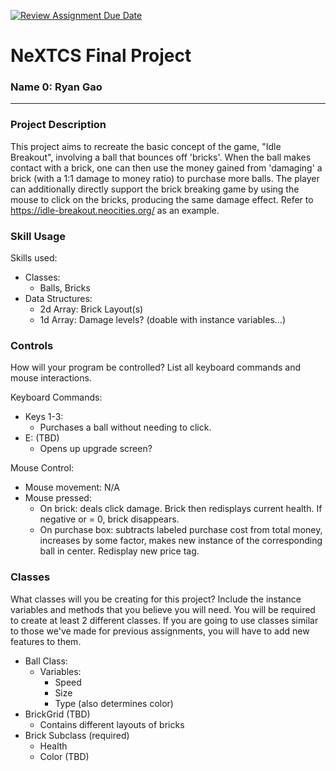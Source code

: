 [![Review Assignment Due Date](https://classroom.github.com/assets/deadline-readme-button-22041afd0340ce965d47ae6ef1cefeee28c7c493a6346c4f15d667ab976d596c.svg)](https://classroom.github.com/a/19cMSIh9)
# NeXTCS Final Project
### Name 0: Ryan Gao
---

### Project Description
This project aims to recreate the basic concept of the game, "Idle Breakout", involving a ball that bounces off 'bricks'. When the ball makes contact with a brick, one can then use the money gained from 'damaging' a brick (with a 1:1 damage to money ratio) to purchase more balls. The player can additionally directly support the brick breaking game by using the mouse to click on the bricks, producing the same damage effect. Refer to https://idle-breakout.neocities.org/ as an example. 

### Skill Usage
Skills used:
- Classes:
  - Balls, Bricks
- Data Structures:
  -  2d Array: Brick Layout(s)
  -  1d Array: Damage levels? (doable with instance variables...)

### Controls
How will your program be controlled? List all keyboard commands and mouse interactions.

Keyboard Commands:
- Keys 1-3:
    - Purchases a ball without needing to click.
- E: (TBD)
    - Opens up upgrade screen?

Mouse Control:
- Mouse movement: N/A
- Mouse pressed:
  - On brick: deals click damage. Brick then redisplays current health. If negative or = 0, brick disappears.
  - On purchase box: subtracts labeled purchase cost from total money, increases by some factor, makes new instance of the corresponding ball in center. Redisplay new price tag.


### Classes
What classes will you be creating for this project? Include the instance variables and methods that you believe you will need. You will be required to create at least 2 different classes. If you are going to use classes similar to those we've made for previous assignments, you will have to add new features to them.
- Ball Class:
  - Variables:
      - Speed
      - Size
      - Type (also determines color)
- BrickGrid (TBD)
  - Contains different layouts of bricks
- Brick Subclass (required)
    - Health
    - Color (TBD)
